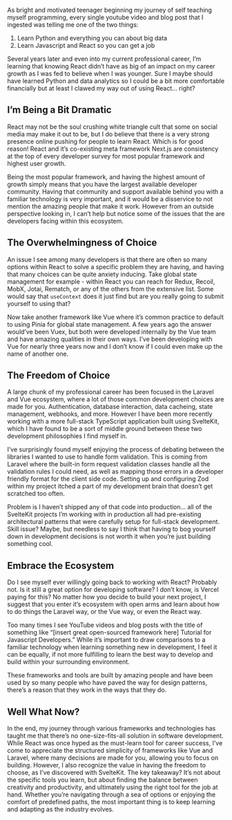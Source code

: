 As bright and motivated teenager beginning my journey of self teaching myself programming, every single youtube video and blog post that I ingested was telling me one of the two things:

1. Learn Python and everything you can about big data
2. Learn Javascript and React so you can get a job

Several years later and even into my current professional career, I’m learning that knowing React didn’t have as big of an impact on my career growth as I was fed to believe when I was younger. Sure I maybe should have learned Python and data analytics so I could be a bit more comfortable financially but at least I clawed my way out of using React… right?

## I’m Being a Bit Dramatic

React may not be the soul crushing white triangle cult that some on social media may make it out to be, but I do believe that there is a very strong presence online pushing for people to learn React. Which is for good reason! React and it’s co-existing meta framework Next.js are consistency at the top of every developer survey for most popular framework and highest user growth.

Being the most popular framework, and having the highest amount of growth simply means that you have the largest available developer community. Having that community and support available behind you with a familiar technology is very important, and it would be a disservice to not mention the amazing people that make it work. However from an outside perspective looking in, I can’t help but notice some of the issues that the are developers facing within this ecosystem.

## The Overwhelmingness of Choice

An issue I see among many developers is that there are often so many options within React to solve a specific problem they are having, and having that many choices can be quite anxiety inducing. Take global state management for example - within React you can reach for Redux, Recoil, MobX, Jotai, Rematch, or any of the others from the extensive list. Some would say that `useContext` does it just find but are you really going to submit yourself to using that?

Now take another framework like Vue where it’s common practice to default to using Pinia for global state management. A few years ago the answer would’ve been Vuex, but both were developed internally by the Vue team and have amazing qualities in their own ways. I’ve been developing with Vue for nearly three years now and I don’t know if I could even make up the name of another one.

## The Freedom of Choice

A large chunk of my professional career has been focused in the Laravel and Vue ecosystem, where a lot of those common development choices are made for you. Authentication, database interaction, data cacheing, state management, webhooks, and more. However I have been more recently working with a more full-stack TypeScript application built using SvelteKit, which I have found to be a sort of middle ground between these two development philosophies I find myself in.

I’ve surprisingly found myself enjoying the process of debating between the libraries I wanted to use to handle form validation. This is coming from Laravel where the built-in form request validation classes handle all the validation rules I could need, as well as mapping those errors in a developer friendly format for the client side code. Setting up and configuring Zod within my project itched a part of my development brain that doesn’t get scratched too often.

Problem is I haven’t shipped any of that code into production… all of the SvelteKit projects I’m working with in production all had pre-existing architectural patterns that were carefully setup for full-stack development. Skill issue? Maybe, but needless to say I think that having to bog yourself down in development decisions is not worth it when you’re just building something cool.

## Embrace the Ecosystem

Do I see myself ever willingly going back to working with React? Probably not. Is it still a great option for developing software? I don’t know, is Vercel paying for this? No matter how you decide to build your next project, I suggest that you enter it’s ecosystem with open arms and learn about how to do things the Laravel way, or the Vue way, or even the React way.

Too many times I see YouTube videos and blog posts with the title of something like “[insert great open-sourced framework here] Tutorial for Javascript Developers.” While it’s important to draw comparisons to a familiar technology when learning something new in development, I feel it can be equally, if not more fulfilling to learn the best way to develop and build within your surrounding environment.

These frameworks and tools are built by amazing people and have been used by so many people who have paved the way for design patterns, there’s a reason that they work in the ways that they do.

## Well What Now?

In the end, my journey through various frameworks and technologies has taught me that there’s no one-size-fits-all solution in software development. While React was once hyped as the must-learn tool for career success, I’ve come to appreciate the structured simplicity of frameworks like Vue and Laravel, where many decisions are made for you, allowing you to focus on building. However, I also recognize the value in having the freedom to choose, as I’ve discovered with SvelteKit. The key takeaway? It’s not about the specific tools you learn, but about finding the balance between creativity and productivity, and ultimately using the right tool for the job at hand. Whether you’re navigating through a sea of options or enjoying the comfort of predefined paths, the most important thing is to keep learning and adapting as the industry evolves.

